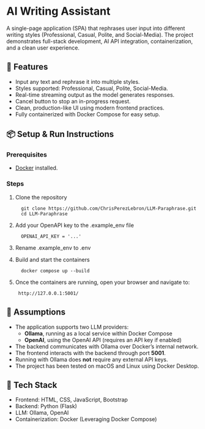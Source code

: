 # AI Writing Assistant
A single-page application (SPA) that rephrases user input into different writing styles (Professional, Casual, Polite, and Social-Media). The project demonstrates full-stack development, AI API integration, containerization, and a clean user experience.

## 🚀 Features
- Input any text and rephrase it into multiple styles.
- Styles supported: Professional, Casual, Polite, Social-Media.
- Real-time streaming output as the model generates responses.
- Cancel button to stop an in-progress request.
- Clean, production-like UI using modern frontend practices.
- Fully containerized with Docker Compose for easy setup.

## 📦 Setup & Run Instructions  
### Prerequisites
- [Docker](https://docs.docker.com/get-docker/) installed.

### Steps
1. Clone the repository
   
         git clone https://github.com/ChrisPerezLebron/LLM-Paraphrase.git
         cd LLM-Paraphrase
2. Add your OpenAPI key to the .example_env file

         OPENAI_API_KEY = '...'
3. Rename .example_env to .env
4. Build and start the containers
   
         docker compose up --build
5. Once the containers are running, open your browser and navigate to:
   
        http://127.0.0.1:5001/

## 📝 Assumptions
- The application supports two LLM providers:
  - **Ollama**, running as a local service within Docker Compose  
  - **OpenAI**, using the OpenAI API (requires an API key if enabled)
- The backend communicates with Ollama over Docker’s internal network.
- The frontend interacts with the backend through port **5001**.
- Running with Ollama does **not** require any external API keys.
- The project has been tested on macOS and Linux using Docker Desktop.

## 🔧 Tech Stack
- Frontend: HTML, CSS, JavaScript, Bootstrap
- Backend: Python (Flask)
- LLM: Ollama, OpenAI
- Containerization: Docker (Leveraging Docker Compose)
